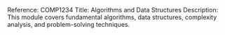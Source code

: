 Reference: COMP1234
Title: Algorithms and Data Structures
Description: This module covers fundamental algorithms, data structures, complexity analysis, and problem-solving techniques.